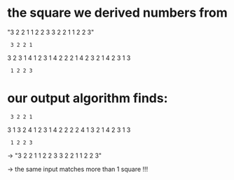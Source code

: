 # the square we derived numbers from
"3 2 2 1 1 2 2 3 3 2 2 1 1 2 2 3"

     3 2 2 1

3    2 3 1 4   1
2    3 1 4 2   2
2    1 4 2 3   2
1    4 2 3 1   3

     1 2 2 3



# our output algorithm finds:

     3 2 2 1

3    1 3 2 4    1
2    3 1 4 2    2
2    2 4 1 3    2
1    4 2 3 1    3

     1 2 2 3


-> "3 2 2 1 1 2 2 3 3 2 2 1 1 2 2 3"

-> the same input matches more than 1 square !!!
